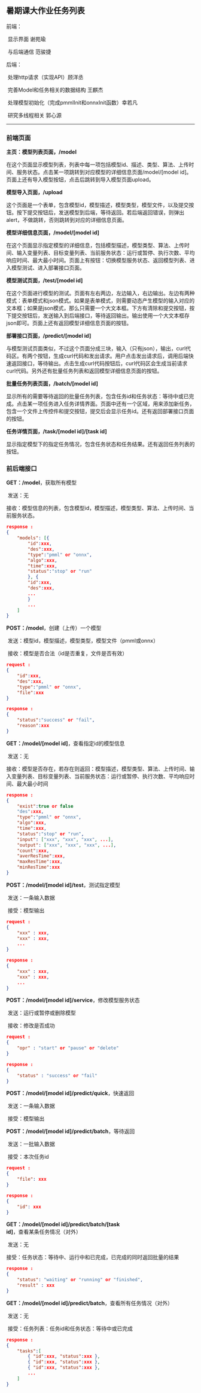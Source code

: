 ## 暑期课大作业任务列表

前端：

​	显示界面 谢苑瑜

​	与后端通信 范骏捷

后端：

​	处理http请求（实现API）顾洋丞

​	完善Model和任务相关的数据结构 王麒杰

​	处理模型初始化（完成pmmlInit和onnxInit函数）幸若凡

​	研究多线程相关 郭心源

------

### 前端页面

**主页：模型列表页面，/model**

​	在这个页面显示模型列表，列表中每一项包括模型id、描述、类型、算法、上传时间、服务状态。点击某一项跳转到对应模型的详细信息页面/model/[model id]。页面上还有导入模型按钮，点击后跳转到导入模型页面upload。



**模型导入页面，/upload**

​	这个页面是一个表单，包含模型id，模型描述，模型类型，模型文件，以及提交按钮。按下提交按钮后，发送模型到后端，等待返回。若后端返回错误，则弹出alert，不做跳转，否则跳转到对应的详细信息页面。



**模型详细信息页面，/model/[model id]**

​	在这个页面显示指定模型的详细信息，包括模型描述，模型类型、算法、上传时间、输入变量列表、目标变量列表、当前服务状态：运行或暂停、执行次数、平均响应时间、最大最小时间。页面上有按钮：切换模型服务状态、返回模型列表、进入模型测试、进入部署接口页面。



**模型测试页面，/test/[model id]**

​	在这个页面进行模型的测试。页面有左右两边，左边输入，右边输出。左边有两种模式：表单模式和json模式。如果是表单模式，则需要动态产生模型的输入对应的文本框；如果是json模式，那么只需要一个大文本框。下方有清除和提交按钮，按下提交按钮后，发送输入到后端接口，等待返回输出。输出使用一个大文本框存json即可。页面上还有返回模型详细信息页面的按钮。



**部署接口页面，/predict/[model id]**

​	与模型测试页面类似，不过这个页面分成三块，输入（只有json），输出，curl代码区。有两个按钮，生成curl代码和发出请求。用户点击发出请求后，调用后端快速返回接口，等待输出。点击生成curl代码按钮后，curl代码区会生成当前请求curl代码。另外还有批量任务列表和返回模型详细信息页面的按钮。



**批量任务列表页面，/batch/[model id]**

​	显示所有的需要等待返回的批量任务列表，包含任务id和任务状态：等待中或已完成。点击某一项任务进入任务详情界面。页面中还有一个区域，用来添加新任务，包含一个文件上传控件和提交按钮，提交后会显示任务id。还有返回部署接口页面的按钮。



**任务详情页面，/task/[model id]/[task id]**

​	显示指定模型下的指定任务情况，包含任务状态和任务结果。还有返回任务列表的按钮。



### 前后端接口

**GET：/model**，获取所有模型

​	发送：无

​	接收：模型信息的列表，包含模型id，模型描述，模型类型、算法、上传时间、当前服务状态。

```json
response : 
{
	"models": [{
		"id":xxx,
		"des":xxx,
		"type":"pmml" or "onnx",
		"algo":xxx,
		"time":xxx,
		"status":"stop" or "run"
		}, {
		"id":xxx,
		"des":xxx,
		...
		}
		...
	]
}
```

**POST：/model**，创建（上传）一个模型

​	发送：模型id，模型描述，模型类型，模型文件（pmml或onnx）

​	接收：模型是否合法（id是否重复，文件是否有效）

```json
request : 
{
	"id":xxx,
    "des":xxx,
    "type":"pmml" or "onnx",
    "file":xxx
}

response :
{
    "status":"success" or "fail",
    "reason":xxx
}
```

**GET：/model/[model id]**，查看指定id的模型信息

​	发送：无

​	接收：模型是否存在，若存在则返回：模型描述，模型类型、算法、上传时间、输入变量列表、目标变量列表、当前服务状态：运行或暂停、执行次数、平均响应时间、最大最小时间

```json
response : 
{
    "exist":true or false
	"des":xxx,
	"type":"pmml" or "onnx",
	"algo":xxx,
	"time":xxx,
	"status":"stop" or "run",
    "input": ["xxx", "xxx", "xxx", ...],
	"output": ["xxx", "xxx", "xxx", ...],
   	"count":xxx,
    "averResTime":xxx,
    "maxResTime":xxx,
    "minResTime":xxx
}
```

**POST：/model/[model id]/test**，测试指定模型

​	发送：一条输入数据

​	接受：模型输出

```json
request : 
{
	"xxx" : xxx,
	"xxx" : xxx,
	...
}

response : 
{
	"xxx" : xxx,
	"xxx" : xxx,
	...
}
```

**POST：/model/[model id]/service**，修改模型服务状态

​	发送：运行或暂停或删除模型

​	接收：修改是否成功

```json
request : 
{
	"opr" : "start" or "pause" or "delete"
}

response :
{
	"status" : "success" or "fail"
}
```

**POST：/model/[model id]/predict/quick**，快速返回

​	发送：一条输入数据

​	接受：模型输出

**POST：/model/[model id]/predict/batch**，等待返回

​	发送：一批输入数据

​	接受：本次任务id

```json
request :
{
	"file": xxx
}

response :
{
	"id": xxx
}
```

**GET：/model/[model id]/predict/batch/[task id]**，查看某条任务情况（对外）

​	发送：无

​	接受：任务状态：等待中、运行中和已完成，已完成的同时返回批量的结果

```json
response :
{
	"status": "waiting" or "running" or "finished",
	"result" : xxx
}
```

**GET：/model/[model id]/predict/batch**，查看所有任务情况（对外）

​	发送：无

​	接受：任务列表：任务id和任务状态：等待中或已完成

```json
response :
{
	"tasks":[
		{ "id":xxx, "status":xxx },
		{ "id":xxx, "status":xxx },
		{ "id":xxx, "status":xxx },
		...
	]
}
```

